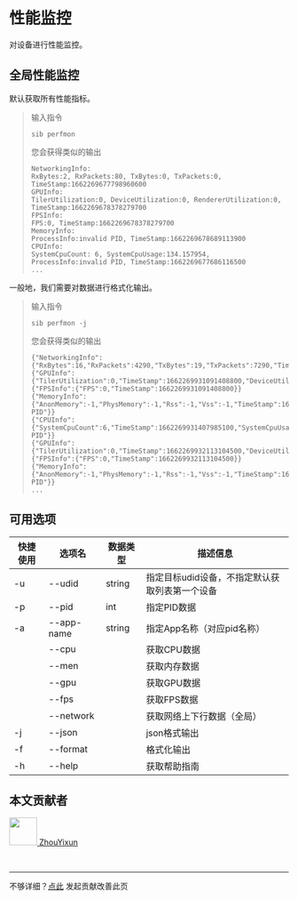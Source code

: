 # 性能监控

对设备进行性能监控。

## 全局性能监控

默认获取所有性能指标。

> 输入指令
> ```
> sib perfmon
> ```
> 您会获得类似的输出
> ```
> NetworkingInfo:
> RxBytes:2, RxPackets:80, TxBytes:0, TxPackets:0, TimeStamp:1662269677798960600
> GPUInfo:
> TilerUtilization:0, DeviceUtilization:0, RendererUtilization:0, TimeStamp:1662269678378279700
> FPSInfo:
> FPS:0, TimeStamp:1662269678378279700
> MemoryInfo:
> ProcessInfo:invalid PID, TimeStamp:1662269678689113900
> CPUInfo:
> SystemCpuCount: 6, SystemCpuUsage:134.157954, ProcessInfo:invalid PID, TimeStamp:1662269677686116500
> ...
> ```

一般地，我们需要对数据进行格式化输出。

> 输入指令
> ```
> sib perfmon -j
> ```
> 您会获得类似的输出
> ```
> {"NetworkingInfo":{"RxBytes":16,"RxPackets":4290,"TxBytes":19,"TxPackets":7290,"TimeStamp":1662269930490505900}}
> {"GPUInfo":{"TilerUtilization":0,"TimeStamp":1662269931091408800,"DeviceUtilization":0,"RendererUtilization":0}}
> {"FPSInfo":{"FPS":0,"TimeStamp":1662269931091408800}}
> {"MemoryInfo":{"AnonMemory":-1,"PhysMemory":-1,"Rss":-1,"Vss":-1,"TimeStamp":1662269931407985100,"ProcessInfo":"invalid PID"}}
> {"CPUInfo":{"SystemCpuCount":6,"TimeStamp":1662269931407985100,"SystemCpuUsage":18.323603002502082,"ProcessInfo":"invalid PID"}}
> {"GPUInfo":{"TilerUtilization":0,"TimeStamp":1662269932113104500,"DeviceUtilization":0,"RendererUtilization":0}}
> {"FPSInfo":{"FPS":0,"TimeStamp":1662269932113104500}}
> {"MemoryInfo":{"AnonMemory":-1,"PhysMemory":-1,"Rss":-1,"Vss":-1,"TimeStamp":1662269932407839100,"ProcessInfo":"invalid PID"}}
> ...
> ```

## 可用选项

|  快捷使用 | 选项名  | 数据类型 | 描述信息 |
|  ----  | ----  | ---- | ---- |
| -u  | --udid | string | 指定目标udid设备，不指定默认获取列表第一个设备  |
| -p | --pid | int | 指定PID数据 |
| -a |--app-name | string | 指定App名称（对应pid名称） |
| | --cpu | | 获取CPU数据 |
| | --men | | 获取内存数据 |
| | --gpu | | 获取GPU数据 |
| | --fps | | 获取FPS数据 |
| | --network | | 获取网络上下行数据（全局） |
| -j  | --json | | json格式输出    |
| -f  | --format | |  格式化输出    |
| -h  | --help | |  获取帮助指南  |

## 本文贡献者

<div class="cont">
<a href="https://gitee.com/ZhouYixun" target="_blank">
<img src="https://portrait.gitee.com/uploads/avatars/user/2698/8096045_ZhouYixun_1645499109.png!avatar100" width="50"/>
<span>ZhouYixun</span>
</a>
</div>


&nbsp; &nbsp;
***
不够详细？[点此](https://github.com/SonicCloudOrg/sonic-offical-website/edit/main/src/markdown/sib/sib-perf.md) 发起贡献改善此页